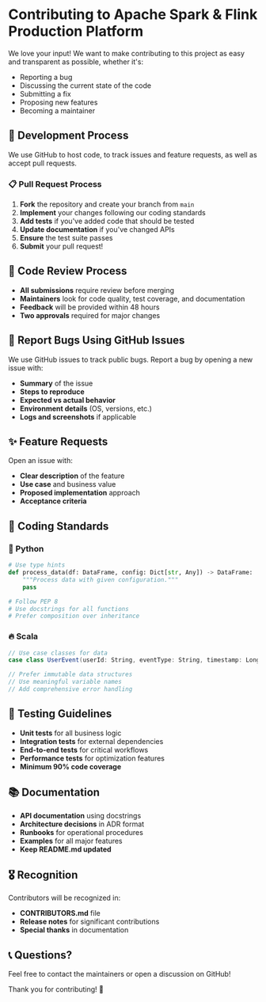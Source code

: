 # Contributing to Apache Spark & Flink Production Platform

We love your input! We want to make contributing to this project as easy and transparent as possible, whether it's:

- Reporting a bug
- Discussing the current state of the code
- Submitting a fix
- Proposing new features
- Becoming a maintainer

## 🚀 Development Process

We use GitHub to host code, to track issues and feature requests, as well as accept pull requests.

### 📋 Pull Request Process

1. **Fork** the repository and create your branch from `main`
2. **Implement** your changes following our coding standards
3. **Add tests** if you've added code that should be tested
4. **Update documentation** if you've changed APIs
5. **Ensure** the test suite passes
6. **Submit** your pull request!

## 🎯 Code Review Process

- **All submissions** require review before merging
- **Maintainers** look for code quality, test coverage, and documentation
- **Feedback** will be provided within 48 hours
- **Two approvals** required for major changes

## 🐛 Report Bugs Using GitHub Issues

We use GitHub issues to track public bugs. Report a bug by opening a new issue with:

- **Summary** of the issue
- **Steps to reproduce**
- **Expected vs actual behavior**
- **Environment details** (OS, versions, etc.)
- **Logs and screenshots** if applicable

## ✨ Feature Requests

Open an issue with:
- **Clear description** of the feature
- **Use case** and business value
- **Proposed implementation** approach
- **Acceptance criteria**

## 📝 Coding Standards

### 🐍 Python
```python
# Use type hints
def process_data(df: DataFrame, config: Dict[str, Any]) -> DataFrame:
    """Process data with given configuration."""
    pass

# Follow PEP 8
# Use docstrings for all functions
# Prefer composition over inheritance
```

### 🔥 Scala
```scala
// Use case classes for data
case class UserEvent(userId: String, eventType: String, timestamp: Long)

// Prefer immutable data structures
// Use meaningful variable names
// Add comprehensive error handling
```

## 🧪 Testing Guidelines

- **Unit tests** for all business logic
- **Integration tests** for external dependencies
- **End-to-end tests** for critical workflows
- **Performance tests** for optimization features
- **Minimum 90% code coverage**

## 📚 Documentation

- **API documentation** using docstrings
- **Architecture decisions** in ADR format
- **Runbooks** for operational procedures
- **Examples** for all major features
- **Keep README.md updated**

## 🎖️ Recognition

Contributors will be recognized in:
- **CONTRIBUTORS.md** file
- **Release notes** for significant contributions
- **Special thanks** in documentation

## 📞 Questions?

Feel free to contact the maintainers or open a discussion on GitHub!

Thank you for contributing! 🙏